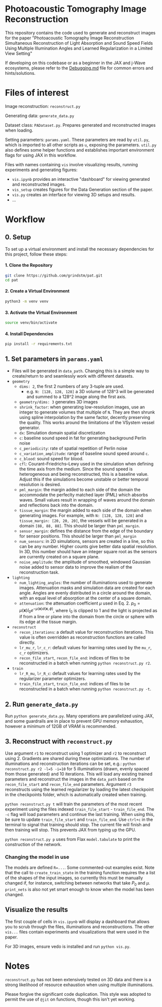 # Photoacoustic Tomography Image Reconstruction
This repository contains the code used to generate and reconstruct images for the paper "Photoacoustic Tomography Image Reconstruction Simultaneous Reconstruction of Light Absorption and Sound Speed Fields Using Multiple Illumination Angles and Learned Regularization in a Limited View Setting" 


If developing on this codebase or as a beginner in the JAX and j-Wave ecosystems, please refer to the [Debugging.md](Debugging.md) file for common errors and hints/solutions.

# Files of interest

Image reconstruction: `reconstruct.py`

Generating data: `generate_data.py`

Dataset class: `PADataset.py`. Prepares generated and reconstructed images when loading. 

Setting parameters: `params.yaml`. These parameters are read by `util.py`, which is imported to all other scripts as `u`, exposing the parameters. `util.py` also defines some helper functions and establishes important environment flags for using JAX in this workflow. 

Files with names containing `vis` involve visualizing results, running experiments and generating figures:
- `vis.ipynb` provides an interactive "dashboard" for viewing generated and reconstructed images.
- `vis_setup` creates figures for the Data Generation section of the paper.
- `vis.py` creates an interface for viewing 3D setups and results.
- ...

# Workflow
## 0. Setup
To set up a virtual environment and install the necessary dependencies for this project, follow these steps:
#### 1. Clone the Repository
```bash
git clone https://github.com/grindstm/pat.git
cd pat
```
#### 2. Create a Virtual Environment
  ```bash
  python3 -m venv venv
  ```
#### 3. Activate the Virtual Environment
  ```bash
  source venv/bin/activate
  ```
#### 4. Install Dependencies
```bash
pip install -r requirements.txt
```
## 1. Set parameters in `params.yaml`
- Files will be generated in `data_path`. Changing this is a simple way to create/return to and seamlessly work with different datasets. 
- `geometry`
  - `dims: 2`, the first 2 numbers of any 3-tuple are used.
    - e.g. `N: [128, 128, 128]` a 3D volume of 128^3 will be generated and summed to a 128^2 image along the first axis.
  - `geometry/dims: 3` generates 3D images
  - `shrink_factor`: when generating low-resolution images, use an integer  to generate volumes that multiple of `N`. They are then shrunk using spline interpolation by the same factor, decently preserving the quality. This works around the limitations of the VSystem vessel generator.
  - `dx`: Simulation domain spatial discretization
  - `c`: baseline sound speed in fat for generating background Perlin noise
  - `c_periodicity`: rate of spatial repetition of Perlin noise
  - `c_variation_amplitude`: range of baseline sound speed around `c`.
  - `c_blood`: sound speed for blood.
  - `cfl`: Courant–Friedrichs–Lewy used in the simulation when defining the time axis from the medium. Since the sound speed is heterogeneous and being reconstructed, this is a baseline value. Adjust this if the simulations become unstable or better temporal resolution is desired.
  - `pml_margin`: the margin added to each side of the domain the accommodate the perfeclty matched layer (PML) which absorbs waves. Small values result in wrapping of waves around the domain and reflections back into the domain.
  - `tissue_margin`: the margin added to each side of the domain when generating images. For example, with `N: [128, 128, 128]` and `tissue_margin: [20, 20, 20]`, the vessels will be generated in a domain `[88, 88, 88]`. This should be larger than `pml_margin`.
  - `sensor_margin`: defines the distance from the edge of the boundary for sensor positions. This should be larger than `pml_margin`
  - `num_sensors`: in 2D simulations, sensors are created in a line, so this can be any number. Higher counts give better data spatial resolution. In 3D, this number should have an integer square root as the sensors are currently created on a square plane.
  - `noise_amplitude`: the amplitude of smoothed, windowed Gaussian noise added to sensor data to improve the realism of the reconstruction task. 
- `lighting`
  - `num_lighting_angles`: the number of illuminations used to generate images. Attenuation masks and simulation data are created for each angle. Angles are evenly distributed in a circle around the domain, with an equal level of absorption at the center of a square domain.
  - `attenuation`: the attenuation coefficient $\mu$ used in Eq. 2. $p_0 = \mu(\mathbf{x}) I_0 e^{-\mu(\mathbf{x}) d(\mathbf{x}, \phi)}$, where $I_0$ is clipped to 1 and the light is projected as if from a line or plane into the domain from the circle or sphere with its edge at the tissue margin.
- `reconstruct`
  - `recon_iterations`: a default value for reconstruction iterations. This value is often overridden as reconstruction functions are called directly.
  - `lr_mu_r`, `lr_c_r`: default values for learning rates used by the `mu_r`, `c_r` optimizers.
  - `recon_file_start`, `recon_file_end`: indices of files to be reconstructed in a batch when running `python reconstruct.py r2`. 
- `train`
  - `lr_R_mu`, `lr_R_c`: default values for learning rates used by the regularizer parameter optimizers.
  - `train_file_start`, `train_file_end`: indices of files to be reconstructed in a batch when running `python reconstruct.py -t`.
## 2. Run `generate_data.py`
Run `python generate_data.py`. Many operations are parallelized using JAX, and some guardrails are in place to prevent GPU memory exhaustion, however a minimum of 12GB of VRAM is recommended. 
## 3. Reconstruct with `reconstruct.py`
Use argument `r1` to reconstruct using 1 optimizer and `r2` to reconstruct using 2. Gradients are shared during these optimizations. The number of illuminations and reconstruction iterations can be set, e.g.: `python reconstruct.py r2 -l=5 -i=10` for 5 illuminations (drawn, evenly spaced from those generated) and 10 iterations. This will load any existing trained parameters and reconstruct the images in the `data_path` based on the `recon_file_start` and `recon_file_end` parameters. Argument `r3` reconstructs using the learned regularizer by loading the latest checkpoint in the checkpoints folder, which is automatically created when training. 

`python reconstruct.py t` will train the parameters of the most recent experiment using the files indexed `train_file_start` - `train_file_end`. The `-c` flag will load parameters and continue the last training. When using this, be sure to update `train_file_start` and `train_file_end`. Use `ctrl+c` in the terminal to signal that training should stop. The current file will finish and then training will stop. This prevents JAX from typing up the GPU. 

`python reconstruct.py p` uses from Flax `model.tabulate` to print the construction of the network.

### Changing the model in use
The models are defined `R=...`. Some commented-out examples exist. Note that the call to `create_train_state` in the training function requires the a list of the shapes of the input images, so currently this must be manually changed if, for instance, switching between networks that take $P_0$ and $\mu$. `print_nets` is also not yet smart enough to know when the model has been changed. 

## Visualize the results
The first couple of cells in `vis.ipynb` will display a dashboard that allows you to scrub through the files, illuminations and reconstructions. The other `vis...` files contain experiments and visualizations that were used in the paper.

For 3D images, ensure vedo is installed and run `python vis.py`. 

# Notes
`reconstruct.py` has not been extensively tested on 3D data and there is a strong likelihood of resource exhaustion when using multiple illuminations. 

Please forgive the significant code duplication. This style was adopted to permit the use of `@jit` on functions, though this isn't yet working. 